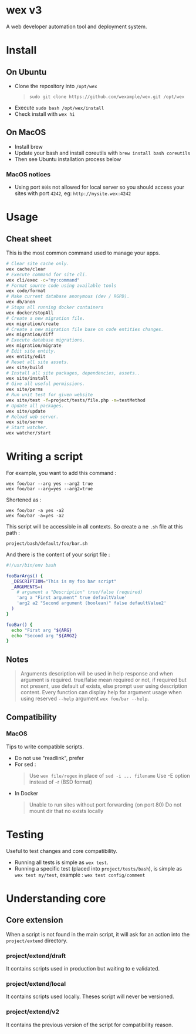 # wex v3

A web developer automation tool and deployment system.

# Install

## On Ubuntu

- Clone the repository into `/opt/wex`
  > `sudo git clone https://github.com/wexample/wex.git /opt/wex`
- Execute `sudo bash /opt/wex/install`
- Check install with `wex hi`

## On MacOS

- Install brew
- Update your bash and install coreutils with `brew install bash coreutils`
- Then see Ubuntu installation process below

### MacOS notices

- Using port `80`is not allowed for local server so you should access your sites with port `4242`, eg: `http://mysite.wex:4242`

# Usage

## Cheat sheet

This is the most common command used to manage your apps.

```bash
# Clear site cache only.
wex cache/clear
# Execute command for site cli.
wex cli/exec -c="my:command"
# Format source code using available tools
wex code/format
# Make current database anonymous (dev / RGPD).
wex db/anon
# Stops all running docker containers
wex docker/stopAll
# Create a new migration file.
wex migration/create
# Create a new migration file base on code entities changes.
wex migration/diff
# Execute database migrations.
wex migration/migrate
# Edit site entity.
wex entity/edit
# Reset all site assets.
wex site/build
# Install all site packages, dependencies, assets..
wex site/install
# Give all useful permissions.
wex site/perms
# Run unit test for given website
wex site/test -f=project/tests/file.php -m=testMethod
# Update all packages.
wex site/update
# Reload web server.
wex site/serve
# Start watcher.
wex watcher/start
```

# Writing a script

For example, you want to add this command :
 
    wex foo/bar --arg yes --arg2 true
    wex foo/bar --arg=yes --arg2=true

Shortened as :

    wex foo/bar -a yes -a2
    wex foo/bar -a=yes -a2

This script will be accessible in all contexts. So create a ne `.sh` file at this path :

    project/bash/default/foo/bar.sh
    
And there is the content of your script file :

```bash
#!/usr/bin/env bash

fooBarArgs() {
  _DESCRIPTION="This is my foo bar script"
  _ARGUMENTS=(
    # argument a "Description" true/false (required)
    'arg a "First argument" true defaultValue'
    'arg2 a2 "Second argument (boolean)" false defaultValue2'
  )
}

fooBar() {
  echo "First arg "${ARG}
  echo "Second arg "${ARG2}
}

```

## Notes
  > Arguments description will be used in help response and when argument is required.
  > true/false mean required or not, if required but not present, use default uf exists, else prompt user using description content.
  > Every function can display help for argument usage when using reserved `--help` argument `wex foo/bar --help`.

## Compatibility

### MacOS

Tips to write compatible scripts.

- Do not use "readlink", prefer 
- For sed :
  > Use `wex file/regex` in place of `sed -i ... filename`
  > Use -E option instead of -r (BSD format)
- In Docker
  > Unable to run sites without port forwarding (on port 80)
  > Do not mount dir that no exists locally

# Testing

Useful to test changes and core compatibility.

- Running all tests is simple as `wex test`.
- Running a specific test (placed into `project/tests/bash`), is simple as `wex test my/test`, example : `wex test config/comment`

# Understanding core

## Core extension

When a script is not found in the main script, it will ask for an action into the `project/extend` directory.

### project/extend/draft

It contains scripts used in production but waiting to e validated.

### project/extend/local

It contains scripts used locally. Theses script will never be versioned.

### project/extend/v2

It contains the previous version of the script for compatibility reason.